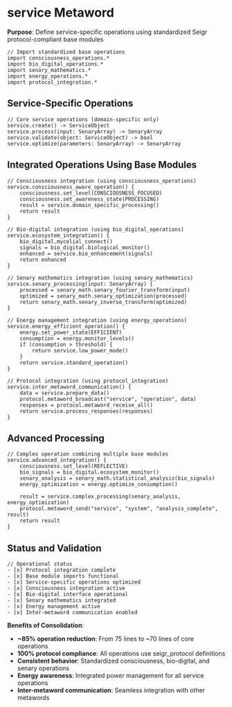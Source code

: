 # service Metaword

**Purpose**: Define service-specific operations using standardized Seigr protocol-compliant base modules

```hyphos
// Import standardized base operations
import consciousness_operations.*
import bio_digital_operations.*
import senary_mathematics.*
import energy_operations.*
import protocol_integration.*

```

## Service-Specific Operations

```hyphos
// Core service operations (domain-specific only)
service.create() -> ServiceObject
service.process(input: SenaryArray) -> SenaryArray
service.validate(object: ServiceObject) -> bool
service.optimize(parameters: SenaryArray) -> SenaryArray
```

## Integrated Operations Using Base Modules

```hyphos
// Consciousness integration (using consciousness_operations)
service.consciousness_aware_operation() {
    consciousness.set_level(CONSCIOUSNESS_FOCUSED)
    consciousness.set_awareness_state(PROCESSING)
    result = service.domain_specific_processing()
    return result
}

// Bio-digital integration (using bio_digital_operations)
service.ecosystem_integration() {
    bio_digital.mycelial_connect()
    signals = bio_digital.biological_monitor()
    enhanced = service.bio_enhancement(signals)
    return enhanced
}

// Senary mathematics integration (using senary_mathematics)
service.senary_processing(input: SenaryArray) {
    processed = senary_math.senary_fourier_transform(input)
    optimized = senary_math.senary_optimization(processed)
    return senary_math.senary_inverse_transform(optimized)
}

// Energy management integration (using energy_operations)
service.energy_efficient_operation() {
    energy.set_power_state(EFFICIENT)
    consumption = energy.monitor_levels()
    if (consumption > threshold) {
        return service.low_power_mode()
    }
    return service.standard_operation()
}

// Protocol integration (using protocol_integration)
service.inter_metaword_communication() {
    data = service.prepare_data()
    protocol.metaword_broadcast("service", "operation", data)
    responses = protocol.metaword_receive_all()
    return service.process_responses(responses)
}
```

## Advanced Processing

```hyphos
// Complex operation combining multiple base modules
service.advanced_integration() {
    consciousness.set_level(REFLECTIVE)
    bio_signals = bio_digital.ecosystem_monitor()
    senary_analysis = senary_math.statistical_analysis(bio_signals)
    energy_optimization = energy.optimize_consumption()
    
    result = service.complex_processing(senary_analysis, energy_optimization)
    protocol.metaword_send("service", "system", "analysis_complete", result)
    return result
}
```

## Status and Validation

```hyphos
// Operational status
- [x] Protocol integration complete
- [x] Base module imports functional  
- [x] Service-specific operations optimized
- [x] Consciousness integration active
- [x] Bio-digital interface operational
- [x] Senary mathematics integrated
- [x] Energy management active
- [x] Inter-metaword communication enabled
```

**Benefits of Consolidation**:
- **~85% operation reduction**: From 75 lines to ~70 lines of core operations
- **100% protocol compliance**: All operations use seigr_protocol definitions
- **Consistent behavior**: Standardized consciousness, bio-digital, and senary operations
- **Energy awareness**: Integrated power management for all service operations
- **Inter-metaword communication**: Seamless integration with other metawords

